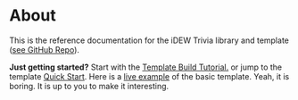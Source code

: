 # About

This is the reference documentation for the iDEW Trivia library and template \([see GitHub Repo](https://github.com/idewcomputing/code-trivia)\).

**Just getting started?** Start with the [Template Build Tutorial.](code-template/template-build-tutorial/) or jump to the template [Quick Start](advanced/trivia-js-library-reference.md#quick-start-for-code-template). Here is a [live example](https://trivia2018--jimlyst.repl.co/) of the basic template. Yeah, it is boring. It is up to you to make it interesting.



